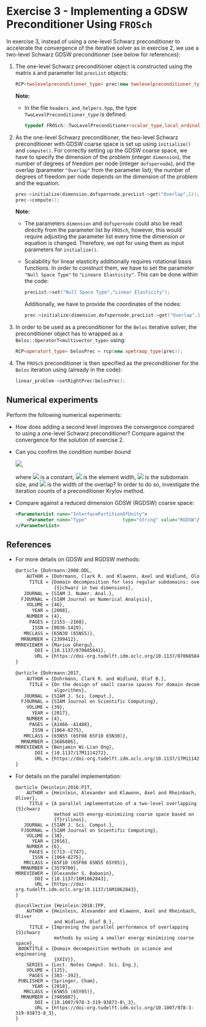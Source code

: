 # Exercise 3 - Implementing a GDSW Preconditioner Using `FROSch`

In exercise 3, instead of using a one-level Schwarz preconditioner to accelerate the convergence of the iterative solver as in exercise 2, we use a two-level Schwarz GDSW preconditioner (see below for references):

1. The one-level Schwarz preconditioner object is constructed using the matrix `A` and parameter list `precList` objects:

   ```c++
   RCP<twolevelpreconditioner_type> prec(new twolevelpreconditioner_type(A,precList));
   ```

   **Note:**

   + In the file `headers_and_helpers.hpp`, the type `TwoLevelPreconditioner_type` is defined:

     ```c++
     typedef FROSch::TwoLevelPreconditioner<scalar_type,local_ordinal_type,global_ordinal_type,node_type> twolevelpreconditioner_type;
     ```

2. As the one-level Schwarz preconditioner, the two-level Schwarz preconditioner with GDSW coarse space is set up using `initialize()` and `compute()`. For correctly setting up the GDSW coarse space, we have to specify the dimension of the problem (integer `dimension`), the number of degrees of freedom per node (integer `dofspernode`), and the overlap (parameter `"Overlap"` from the parameter list); the number of degrees of freedom per node depends on the dimension of the problem and the equation.

   ```c++
   prec->initialize(dimension,dofspernode,precList->get("Overlap",1));
   prec->compute();
   ```

   **Note:**

   + The parameters `dimension` and `dofspernode` could also be read directly from the parameter list by `FROSch`, however, this would require adjusting the parameter list every time the dimension or equation is changed. Therefore, we opt for using them as input parameters for `initialize()`.

   + Scalability for linear elasticity additionally requires rotational basis functions. In order to construct them, we have to set the parameter `"Null Space Type"` to `"Lineare Elasticity"`. This can be done within the code:

     ```c++
     precList->set("Null Space Type","Linear Elasticity");
     ```

     Additionally, we have to provide the coordinates of the nodes:

     ```c++
     prec->initialize(dimension,dofspernode,precList->get("Overlap",1),null,coordinates);
     ```



3. In order to be used as a preconditioner for the `Belos` iterative solver, the preconditioner object has to wrapped as a `Belos::OperatorT<multivector_type>` using:

   ```c++
   RCP<operatort_type> belosPrec = rcp(new xpetraop_type(prec));
   ```

4. The `FROSch` preconditioner is then specified as the preconditioner for the `Belos` iteration using (already in the code):

   ```c++
   linear_problem->setRightPrec(belosPrec);
   ```

## Numerical experiments

Perform the following numerical experiments:

+ How does adding a second level improves the convergence compared to using a one-level Schwarz preconditioner? Compare against the convergence for the solution of exercise 2.

+ Can you confirm the condition number bound 

  <img src="https://render.githubusercontent.com/render/math?math=\kappa(M^{-1}K) \leq C (1%2B\frac{H}{\delta}) (1%2B\log(\frac{H}{h}))">, 

  where <img src="https://render.githubusercontent.com/render/math?math=C"> is a constant, <img src="https://render.githubusercontent.com/render/math?math=h"> is the element width, <img src="https://render.githubusercontent.com/render/math?math=H"> is the subdomain size, and <img src="https://render.githubusercontent.com/render/math?math=\delta"> is the width of the overlap? In order to do so, investigate the iteration counts of a preconditioner Krylov method.

+ Compare against a reduced dimension GDSW (RGDSW) coarse space:

  ```xml
  <ParameterList name="InterfacePartitionOfUnity">
      <Parameter name="Type"             type="string" value="RGDSW"/>
  </ParameterList>
  ```

## References

+ For more details on GDSW and RGDSW methods:

  ```latex
  @article {Dohrmann:2008:DDL,
      AUTHOR = {Dohrmann, Clark R. and Klawonn, Axel and Widlund, Olof B.},
       TITLE = {Domain decomposition for less regular subdomains: overlapping
                {S}chwarz in two dimensions},
     JOURNAL = {SIAM J. Numer. Anal.},
    FJOURNAL = {SIAM Journal on Numerical Analysis},
      VOLUME = {46},
        YEAR = {2008},
      NUMBER = {4},
       PAGES = {2153--2168},
        ISSN = {0036-1429},
     MRCLASS = {65N30 (65N55)},
    MRNUMBER = {2399412},
  MRREVIEWER = {Marius Ghergu},
         DOI = {10.1137/070685841},
         URL = {https://doi-org.tudelft.idm.oclc.org/10.1137/070685841},
  }
  
  @article {Dohrmann:2017,
      AUTHOR = {Dohrmann, Clark R. and Widlund, Olof B.},
       TITLE = {On the design of small coarse spaces for domain decomposition
                algorithms},
     JOURNAL = {SIAM J. Sci. Comput.},
    FJOURNAL = {SIAM Journal on Scientific Computing},
      VOLUME = {39},
        YEAR = {2017},
      NUMBER = {4},
       PAGES = {A1466--A1488},
        ISSN = {1064-8275},
     MRCLASS = {65N55 (65F08 65F10 65N30)},
    MRNUMBER = {3686806},
  MRREVIEWER = {Benjamin Wi-Lian Ong},
         DOI = {10.1137/17M1114272},
         URL = {https://doi-org.tudelft.idm.oclc.org/10.1137/17M1114272},
  }
+ For details on the parallel implementation:

  ```
  @article {Heinlein:2016:PIT,
      AUTHOR = {Heinlein, Alexander and Klawonn, Axel and Rheinbach, Oliver},
       TITLE = {A parallel implementation of a two-level overlapping {S}chwarz
                method with energy-minimizing coarse space based on
                {T}rilinos},
     JOURNAL = {SIAM J. Sci. Comput.},
    FJOURNAL = {SIAM Journal on Scientific Computing},
      VOLUME = {38},
        YEAR = {2016},
      NUMBER = {6},
       PAGES = {C713--C747},
        ISSN = {1064-8275},
     MRCLASS = {65F10 (65F08 65N55 65Y05)},
    MRNUMBER = {3579700},
  MRREVIEWER = {Olexander S. Babanin},
         DOI = {10.1137/16M1062843},
         URL = {https://doi-org.tudelft.idm.oclc.org/10.1137/16M1062843},
  }
  
  @incollection {Heinlein:2018:IPP,
      AUTHOR = {Heinlein, Alexander and Klawonn, Axel and Rheinbach, Oliver
                and Widlund, Olof B.},
       TITLE = {Improving the parallel performance of overlapping {S}chwarz
                methods by using a smaller energy minimizing coarse space},
   BOOKTITLE = {Domain decomposition methods in science and engineering
                {XXIV}},
      SERIES = {Lect. Notes Comput. Sci. Eng.},
      VOLUME = {125},
       PAGES = {383--392},
   PUBLISHER = {Springer, Cham},
        YEAR = {2018},
     MRCLASS = {65N55 (65Y05)},
    MRNUMBER = {3989887},
         DOI = {10.1007/978-3-319-93873-8\_3},
         URL = {https://doi-org.tudelft.idm.oclc.org/10.1007/978-3-319-93873-8_3},
  }
  ```

  